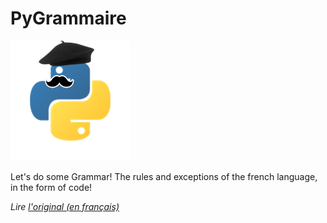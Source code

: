 # PyGrammaire

![Python logo with a beret and a mustache](https://github.com/Tinkering-Townsperson/PyGrammaire/blob/3073bd5e81550004db2da54af010b30b953e110f/assets/icons/PyGrammaire.png)

 Let's do some Grammar! The rules and exceptions of the french language, in the form of code!

*Lire [l'original (en français)](README.md)*
